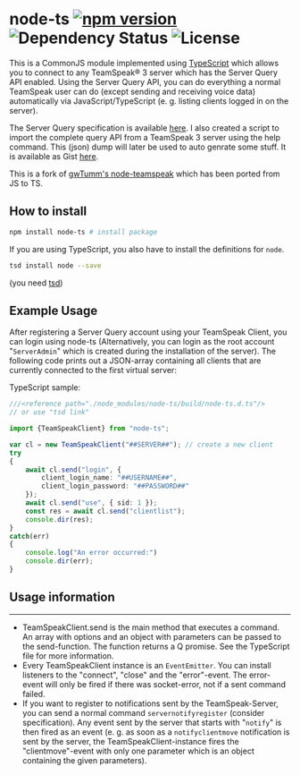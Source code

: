# node-ts [![npm version](https://badge.fury.io/js/node-ts.svg)](http://badge.fury.io/js/node-ts) ![Dependency Status](https://david-dm.org/nikeee/node-ts.svg) ![License](https://img.shields.io/npm/l/node-ts.svg)

This is a CommonJS module implemented using [TypeScript](http://typescriptlang.org) which allows you to connect to any TeamSpeak® 3 server which has the Server Query API enabled. Using the Server Query API, you can do everything a normal TeamSpeak user can do (except sending and receiving voice data) automatically via JavaScript/TypeScript (e. g. listing clients logged in on the server).

The Server Query specification is available [here](http://media.teamspeak.com/ts3_literature/TeamSpeak%203%20Server%20Query%20Manual.pdf). I also created a script to import the complete query API from a TeamSpeak 3 server using the help command. This (json) dump will later be used to auto genrate some stuff. It is available as Gist [here](https://gist.github.com/nikeee/71e71439dd91999a3692).

This is a fork of [gwTumm's node-teamspeak](https://github.com/gwTumm/node-teamspeak) which has been ported from JS to TS.

## How to install
```bash
npm install node-ts # install package
```
If you are using TypeScript, you also have to install the definitions for `node`.
```bash
tsd install node --save
```
(you need [tsd](http://definitelytyped.org/tsd))

## Example Usage

After registering a Server Query account using your TeamSpeak Client, you can login using node-ts (Alternatively, you can login as the root account "`ServerAdmin`" which is created during the installation of the server). The following code prints out a JSON-array containing all clients that are currently connected to the first virtual server:

TypeScript sample:
```TypeScript
///<reference path="./node_modules/node-ts/build/node-ts.d.ts"/>
// or use "tsd link"

import {TeamSpeakClient} from "node-ts";

var cl = new TeamSpeakClient("##SERVER##"); // create a new client
try
{
	await cl.send("login", {
		client_login_name: "##USERNAME##",
		client_login_password: "##PASSWORD##"
	});
	await cl.send("use", { sid: 1 });
	const res = await cl.send("clientlist");
	console.dir(res);
}
catch(err)
{
	console.log("An error occurred:")
	console.dir(err);
}
```

## Usage information
-----------------

* TeamSpeakClient.send is the main method that executes a command. An array with options and an object with parameters can be passed to the send-function. The function returns a Q promise. See the TypeScript file for more information.
* Every TeamSpeakClient instance is an `EventEmitter`. You can install listeners to the "connect", "close" and the "error"-event. The error-event will only be fired if there was socket-error, not if a sent command failed.
* If you want to register to notifications sent by the TeamSpeak-Server, you can send a normal command `servernotifyregister` (consider specification). Any event sent by the server that starts with "`notify`" is then fired as an event (e. g. as soon as a `notifyclientmove` notification is sent by the server, the TeamSpeakClient-instance fires the "clientmove"-event with only one parameter which is an object containing the given parameters).
